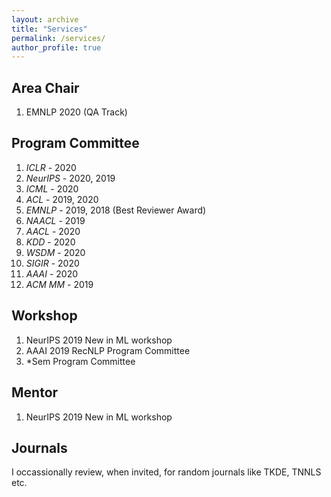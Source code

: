 ```yaml
---
layout: archive
title: "Services"
permalink: /services/
author_profile: true
---
```


## Area Chair

1. EMNLP 2020 (QA Track)

## Program Committee

1. *ICLR* -  2020
2. *NeurIPS* - 2020, 2019
3. *ICML* - 2020
4. *ACL* - 2019, 2020
5. *EMNLP* - 2019, 2018 (Best Reviewer Award)
6. *NAACL* - 2019
7. *AACL* - 2020
8. *KDD* - 2020
9. *WSDM* - 2020
10. *SIGIR* - 2020
11. *AAAI* - 2020
12. *ACM MM* - 2019

## Workshop
1. NeurIPS 2019 New in ML workshop
2. AAAI 2019 RecNLP Program Committee
3. \*Sem Program Committee

## Mentor
1. NeurIPS 2019 New in ML workshop

## Journals

I occassionally review, when invited, for random journals like TKDE, TNNLS etc.

